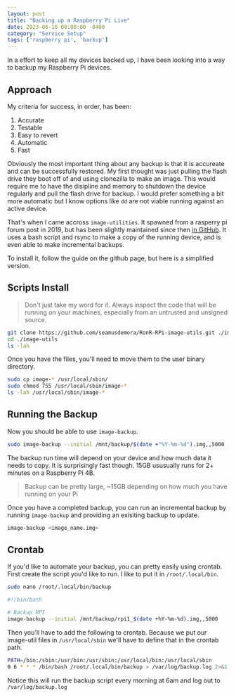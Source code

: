 ```yaml
---
layout: post
title: "Backing up a Raspberry Pi Live"
date: 2023-06-16 08:00:00 -0400
category: "Service Setup"
tags: ['raspberry pi', 'backup']
---
```


In a effort to keep all my devices backed up, I have been looking into a way to backup my Raspberry Pi devices. 

## Approach

My criteria for success, in order, has been:

1. Accurate
1. Testable
1. Easy to revert
1. Automatic
1. Fast

Obviously the most important thing about any backup is that it is accureate and can be successfully restored. My first thought was just pulling the flash drive they boot off of and using clonezilla to make an image. This would require me to have the disipline and memory to shutdown the device regularly and pull the flash drive for backup. I would prefer something a bit more automatic but I know options like `dd` are not viable running against an active device. 

That's when I came accross `image-utilities`. It spawned from a rasperry pi forum post in 2019, but has been slightly maintained since then [in GitHub](https://github.com/seamusdemora/RonR-RPi-image-utils). It uses a bash script and rsync to make a copy of the running device, and is even able to make incremental backups.

To install it, follow the guide on the github page, but here is a simplified version.

## Scripts Install

> Don't just take my word for it. Always inspect the code that will be running on your machines, especially from an untrusted and unsigned source.

```bash
git clone https://github.com/seamusdemora/RonR-RPi-image-utils.git ./image-utils
cd ./image-utils
ls -lah
```

Once you have the files, you'll need to move them to the user binary directory.

```bash
sudo cp image-* /usr/local/sbin/
sudo chmod 755 /usr/local/sbin/image-*
ls -lah /usr/local/sbin/image-*
```

## Running the Backup

Now you should be able to use `image-backup`.

```bash
sudo image-backup --initial /mnt/backup/$(date +"%Y-%m-%d").img,,5000
```

The backup run time will depend on your device and how much data it needs to copy. It is surprisingly fast though. 15GB ususually runs for 2+ minutes on a Raspberry Pi 4B.

> Backup can be pretty large, ~15GB depending on how much you have running on your Pi

Once you have a completed backup, you can run an incremental backup by running `image-backup` and providing an exisiting backup to update.

```bash
image-backup <image_name.img>
```

## Crontab

If you'd like to automate your backup, you can pretty easily using crontab. First create the script you'd like to run. I like to put it in `/root/.local/bin`.

```bash
sudo nano /root/.local/bin/backup
```

```bash
#!/bin/bash

# Backup RPI
image-backup --initial /mnt/backup/rpi1_$(date +%Y-%m-%d).img,,5000
```

Then you'll have to add the following to crontab. Because we put our image-util files in `/usr/local/sbin` we'll have to define that in the crontab path.

```bash
PATH=/bin:/sbin:/usr/bin:/usr/sbin:/usr/local/bin:/usr/local/sbin
0 6 * * * /bin/bash /root/.local/bin/backup > /var/log/backup.log 2>&1
```

Notice this will run the backup script every morning at 6am and log out to `/var/log/backup.log`